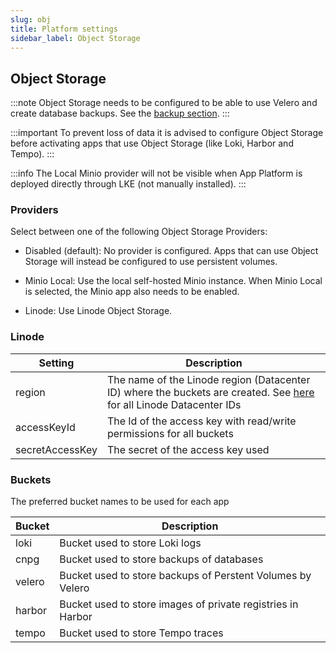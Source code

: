 ```yaml
---
slug: obj
title: Platform settings
sidebar_label: Object Storage
---
```


## Object Storage

:::note
Object Storage needs to be configured to be able to use Velero and create database backups. See the [backup section](backup.md).
:::

:::important
To prevent loss of data it is advised to configure Object Storage before activating apps that use Object Storage (like Loki, Harbor and Tempo).
:::

:::info
The Local Minio provider will not be visible when App Platform is deployed directly through LKE (not manually installed).
:::

### Providers

Select between one of the following Object Storage Providers:

- Disabled (default): No provider is configured. Apps that can use Object Storage will instead be configured to use persistent volumes.

- Minio Local: Use the local self-hosted Minio instance. When Minio Local is selected, the Minio app also needs to be enabled.

- Linode: Use Linode Object Storage.

### Linode

| Setting         | Description                                                                                                                                                                                                                           |
| --------------- | ------------------------------------------------------------------------------------------------------------------------------------------------------------------------------------------------------------------------------------- |
| region          | The name of the Linode region (Datacenter ID) where the buckets are created. See [here](https://techdocs.akamai.com/cloud-computing/docs/access-buckets-and-files-through-urls#cluster-url-s3-endpoint) for all Linode Datacenter IDs |
| accessKeyId     | The Id of the access key with read/write permissions for all buckets                                                                                                                                                                  |
| secretAccessKey | The secret of the access key used                                                                                                                                                                                                     |

### Buckets

The preferred bucket names to be used for each app

| Bucket | Description                                                 |
| ------ | ----------------------------------------------------------- |
| loki   | Bucket used to store Loki logs                              |
| cnpg   | Bucket used to store backups of databases                   |
| velero | Bucket used to store backups of Perstent Volumes by Velero  |
| harbor | Bucket used to store images of private registries in Harbor |
| tempo  | Bucket used to store Tempo traces                           |

